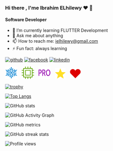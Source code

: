 ### Hi there , I'me Ibrahim ELhilewy ❤️ 👋
#### Software Developer

- 🌱 I’m currently learning FLUTTER Development 
- 💬 Ask me about anything 
- 📫 How to reach me: ielhilewy@gmail.com 
- ⚡ Fun fact: always learning 


[<img src='https://cdn.jsdelivr.net/npm/simple-icons@3.0.1/icons/github.svg' alt='github' height='40'>](https://github.com/Ielhilewy)  [<img src='https://cdn.jsdelivr.net/npm/simple-icons@3.0.1/icons/facebook.svg' alt='facebook' height='40'>](https://www.facebook.com/ibrahim.elhilewy.5/)  [<img src='https://cdn.jsdelivr.net/npm/simple-icons@3.0.1/icons/linkedin.svg' alt='linkedin' height='40'>](https://www.linkedin.com/in/ibrahim-elhilewy-b44b25231/)  

<a href='https://archiveprogram.github.com/'><img src='https://raw.githubusercontent.com/acervenky/animated-github-badges/master/assets/acbadge.gif' width='40' height='40'></a> <a href='https://docs.github.com/en/developers'><img src='https://raw.githubusercontent.com/acervenky/animated-github-badges/master/assets/devbadge.gif' width='40' height='40'></a> <a href='https://github.com/pricing'><img src='https://raw.githubusercontent.com/acervenky/animated-github-badges/master/assets/pro.gif' width='40' height='40'></a> <a href='https://stars.github.com/'><img src='https://raw.githubusercontent.com/acervenky/animated-github-badges/master/assets/starbadge.gif' width='35' height='35'></a> <a href='https://docs.github.com/en/github/supporting-the-open-source-community-with-github-sponsors'><img src='https://raw.githubusercontent.com/acervenky/animated-github-badges/master/assets/sponsorbadge.gif' width='35' height='35'></a> 

[![trophy](https://github-profile-trophy.vercel.app/?username=Ielhilewy)](https://github.com/ryo-ma/github-profile-trophy)

[![Top Langs](https://github-readme-stats.vercel.app/api/top-langs/?username=Ielhilewy)](https://github.com/anuraghazra/github-readme-stats)

![GitHub stats](https://github-readme-stats.vercel.app/api?username=Ielhilewy&show_icons=true)  

![GitHub Activity Graph](https://activity-graph.herokuapp.com/graph?username=Ielhilewy)  

![GitHub metrics](https://metrics.lecoq.io/Ielhilewy)  

![GitHub streak stats](https://streak-stats.demolab.com/?user=Ielhilewy)  

![Profile views](https://gpvc.arturio.dev/Ielhilewy)  
